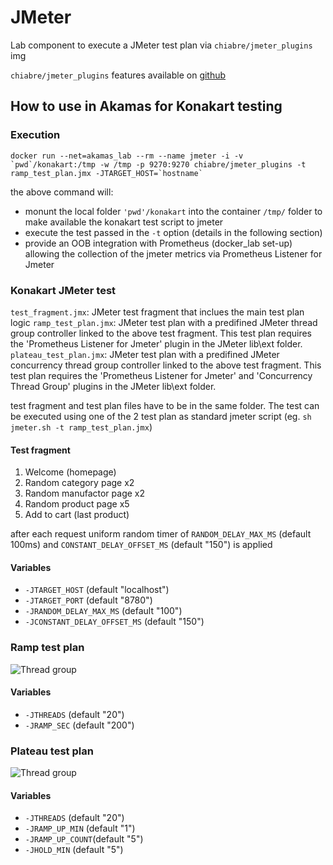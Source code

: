# JMeter

Lab component to execute a JMeter test plan via `chiabre/jmeter_plugins` img

`chiabre/jmeter_plugins` features available on [github](https://github.com/chiabre/konkart_jmx_exporter)

## How to use in Akamas for Konakart testing

### Execution 

```console
docker run --net=akamas_lab --rm --name jmeter -i -v `pwd`/konakart:/tmp -w /tmp -p 9270:9270 chiabre/jmeter_plugins -t ramp_test_plan.jmx -JTARGET_HOST=`hostname`
```

the above command will:
* monunt the local folder `'pwd'/konakart` into the container `/tmp/` folder to make available the konakart test script to jmeter
* execute the test passed in the `-t` option (details in the following section)
* provide an OOB integration with Prometheus (docker_lab set-up) allowing the collection of the jmeter metrics via Prometheus Listener for Jmeter

### Konakart JMeter test

`test_fragment.jmx`: JMeter test fragment that inclues the main test plan logic
`ramp_test_plan.jmx`: JMeter test plan with a predifined JMeter thread group controller linked to the above test fragment. This test plan requires the 'Prometheus Listener for Jmeter' plugin in the JMeter lib\ext folder.
`plateau_test_plan.jmx`: JMeter test plan with a predifined JMeter concurrency thread group controller linked to the above test fragment. This test plan requires the 'Prometheus Listener for Jmeter' and 'Concurrency Thread Group' plugins in the JMeter lib\ext folder.

test fragment and test plan files have to be in the same folder. The test can be executed using one of the 2 test plan as standard jmeter script (eg. `sh jmeter.sh -t ramp_test_plan.jmx`)

#### Test fragment

1. Welcome (homepage)
2. Random category page x2
3. Random manufactor page x2
4. Random product page x5
5. Add to cart (last product)

after each request uniform random timer of `RANDOM_DELAY_MAX_MS` (default 100ms) and `CONSTANT_DELAY_OFFSET_MS` (default "150") is applied 

#### Variables 

* `-JTARGET_HOST` (default "localhost")
* `-JTARGET_PORT` (default "8780")
* `-JRANDOM_DELAY_MAX_MS` (default "100")
* `-JCONSTANT_DELAY_OFFSET_MS` (default "150")

### Ramp test plan

![Thread group](/jmeter/konakart/img/ramp_thread_group.png)

#### Variables

* `-JTHREADS` (default "20")
* `-JRAMP_SEC` (default "200")

### Plateau test plan

![Thread group](/jmeter/konakart/img/plateau_thread_group.png)

#### Variables 

* `-JTHREADS`  (default "20")
* `-JRAMP_UP_MIN` (default "1")
* `-JRAMP_UP_COUNT`(default "5")
* `-JHOLD_MIN` (default "5")



